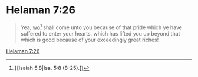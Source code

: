 # Helaman 7:26

> Yea, <u>wo</u>[^a] shall come unto you because of that pride which ye have suffered to enter your hearts, which has lifted you up beyond that which is good because of your exceedingly great riches!

[Helaman 7:26](https://www.churchofjesuschrist.org/study/scriptures/bofm/hel/7?lang=eng&id=p26#p26)


[^a]: [[Isaiah 5.8|Isa. 5:8 (8-25).]]
